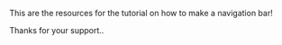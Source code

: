 This are the resources for the tutorial on how to make a navigation bar!

Thanks for your support..
